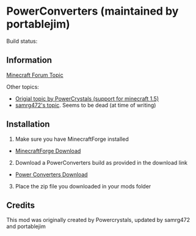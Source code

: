 PowerConverters (maintained by portablejim)
===================
Build status: [](http://jamesmckay.id.au:8080/job/Power%20Converters/badge/icon)

Information
--
[Minecraft Forum Topic](http://www.minecraftforum.net/topic/2407074-164-powerconverters-originally-by-powercrystals)

Other topics:
* [Origial topic by PowerCrystals (support for minecraft 1.5)](http://www.minecraftforum.net/topic/1629898-0)
* [samrg472's topic](http://www.minecraftforum.net/topic/1695968-). Seems to be dead (at time of writing)

Installation
--
1. Make sure you have MinecraftForge installed
  * [MinecraftForge Download](http://files.minecraftforge.net/ "Download MinecraftForge")
2. Download a PowerConverters build as provided in the download link
  * [Power Converters Download](http://jamesmckay.id.au:8080/job/Power%20Converters/lastStableBuild/ "Download Power Converters")
3. Place the zip file you downloaded in your mods folder

Credits
--

This mod was originally created by Powercrystals, updated by samrg472 and portablejim
